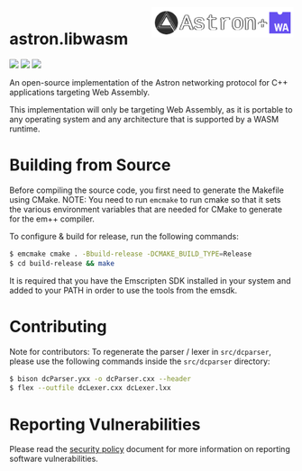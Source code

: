 <img src="logo/astron.libwasm.png" align="right" width="50%"/>

astron.libwasm
==============

![](https://img.shields.io/discord/1066973060357443644?color=blue&label=Discord&logo=discord&logoColor=white) ![](https://img.shields.io/github/last-commit/Max-Rodriguez/astron.libwasm) ![](https://img.shields.io/github/license/Max-Rodriguez/astron.libwasm)

An open-source implementation of the Astron networking protocol for C++ applications targeting Web Assembly.

This implementation will only be targeting Web Assembly,
as it is portable to any operating system and any
architecture that is supported by a WASM runtime.

# Building from Source

Before compiling the source code, you first need to generate the Makefile using CMake.
NOTE: You need to run `emcmake` to run cmake so that it sets the various
environment variables that are needed for CMake to generate for the em++ compiler.

To configure & build for release, run the following commands:

```bash
$ emcmake cmake . -Bbuild-release -DCMAKE_BUILD_TYPE=Release
$ cd build-release && make
```

It is required that you have the Emscripten SDK installed in your system
and added to your PATH in order to use the tools from the emsdk.

# Contributing

Note for contributors: To regenerate the parser / lexer in `src/dcparser`,
please use the following commands inside the `src/dcparser` directory:

```bash
$ bison dcParser.yxx -o dcParser.cxx --header
$ flex --outfile dcLexer.cxx dcLexer.lxx
```

# Reporting Vulnerabilities

Please read the [security policy](SECURITY.md) document for more information on reporting software vulnerabilities.
